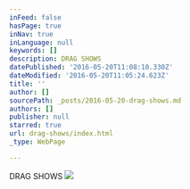 ```yaml
---
inFeed: false
hasPage: true
inNav: true
inLanguage: null
keywords: []
description: DRAG SHOWS
datePublished: '2016-05-20T11:08:10.330Z'
dateModified: '2016-05-20T11:05:24.623Z'
title: ''
author: []
sourcePath: _posts/2016-05-20-drag-shows.md
authors: []
publisher: null
starred: true
url: drag-shows/index.html
_type: WebPage

---
```

DRAG SHOWS
![](https://the-grid-user-content.s3-us-west-2.amazonaws.com/36f95f91-e70b-4bae-9bda-08939a34fa18.jpg)